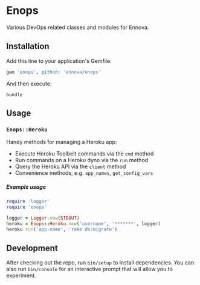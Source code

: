 # Enops

Various DevOps related classes and modules for Ennova.

## Installation

Add this line to your application's Gemfile:

```ruby
gem 'enops', github: 'ennova/enops'
```

And then execute:

```
bundle
```

## Usage

### `Enops::Heroku`

Handy methods for managing a Heroku app:

- Execute Heroku Toolbelt commands via the `cmd` method
- Run commands on a Heroku dyno via the `run` method
- Query the Heroku API via the `client` method
- Convenience methods, e.g. `app_names`, `get_config_vars`

##### Example usage

```ruby
require 'logger'
require 'enops'

logger = Logger.new(STDOUT)
heroku = Enops::Heroku.new('username', '*******', logger)
heroku.run('app-name', 'rake db:migrate')
```

## Development

After checking out the repo, run `bin/setup` to install dependencies. You can also run `bin/console` for an interactive prompt that will allow you to experiment.

